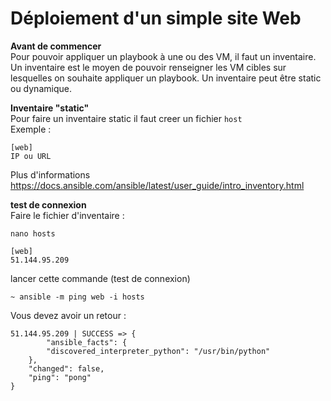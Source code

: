 # Déploiement d'un simple site Web
**Avant de commencer**<br/>
Pour pouvoir appliquer un playbook à une ou des VM, il faut un inventaire. Un inventaire est le moyen de pouvoir renseigner les VM cibles sur lesquelles on souhaite appliquer un playbook. Un inventaire peut être static ou dynamique.<br/>

**Inventaire "static"**<br/>
Pour faire un inventaire static il faut creer un fichier ```host```<br/>
Exemple :
```
[web]
IP ou URL
```
Plus d'informations https://docs.ansible.com/ansible/latest/user_guide/intro_inventory.html<br/>

**test de connexion**<br/>
Faire le fichier d'inventaire :
```
nano hosts
```
```
[web]
51.144.95.209
```
lancer cette commande (test de connexion)
```
~ ansible -m ping web -i hosts
```
Vous devez avoir un retour :
```
51.144.95.209 | SUCCESS => {
        "ansible_facts": {
        "discovered_interpreter_python": "/usr/bin/python"
    },
    "changed": false,
    "ping": "pong"
}
```

